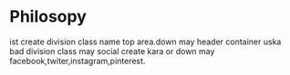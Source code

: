 # Philosopy
ist create division class name top area.down may header container uska bad division class may social create kara or down may facebook,twiter,instagram,pinterest.

